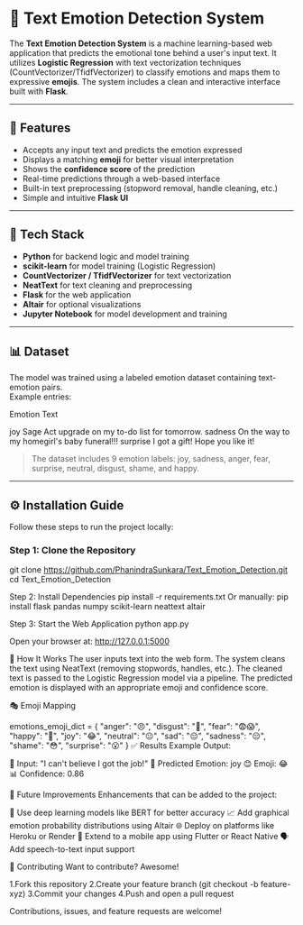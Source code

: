 # 🧠 Text Emotion Detection System

The **Text Emotion Detection System** is a machine learning-based web application that predicts the emotional tone behind a user's input text. It utilizes **Logistic Regression** with text vectorization techniques (CountVectorizer/TfidfVectorizer) to classify emotions and maps them to expressive **emojis**. The system includes a clean and interactive interface built with **Flask**.

---

## 🚀 Features

- Accepts any input text and predicts the emotion expressed
- Displays a matching **emoji** for better visual interpretation
- Shows the **confidence score** of the prediction
- Real-time predictions through a web-based interface
- Built-in text preprocessing (stopword removal, handle cleaning, etc.)
- Simple and intuitive **Flask UI**

---

## 🧰 Tech Stack

- **Python** for backend logic and model training
- **scikit-learn** for model training (Logistic Regression)
- **CountVectorizer / TfidfVectorizer** for text vectorization
- **NeatText** for text cleaning and preprocessing
- **Flask** for the web application
- **Altair** for optional visualizations
- **Jupyter Notebook** for model development and training

---

## 📊 Dataset

The model was trained using a labeled emotion dataset containing text-emotion pairs.  
Example entries:

Emotion Text

joy Sage Act upgrade on my to-do list for tomorrow.
sadness On the way to my homegirl's baby funeral!!!
surprise I got a gift! Hope you like it!


> The dataset includes 9 emotion labels: joy, sadness, anger, fear, surprise, neutral, disgust, shame, and happy.

---

## ⚙️ Installation Guide

Follow these steps to run the project locally:

### Step 1: Clone the Repository
git clone https://github.com/PhanindraSunkara/Text_Emotion_Detection.git
cd Text_Emotion_Detection

Step 2: Install Dependencies
pip install -r requirements.txt
Or manually:
pip install flask pandas numpy scikit-learn neattext altair

Step 3: Start the Web Application
python app.py

Open your browser at: http://127.0.0.1:5000


🧠 How It Works
The user inputs text into the web form.
The system cleans the text using NeatText (removing stopwords, handles, etc.).
The cleaned text is passed to the Logistic Regression model via a pipeline.
The predicted emotion is displayed with an appropriate emoji and confidence score.

🎭 Emoji Mapping

emotions_emoji_dict = {
    "anger": "😠", "disgust": "🤮", "fear": "😨😱", "happy": "🤗",
    "joy": "😂", "neutral": "😐", "sad": "😔", "sadness": "😔",
    "shame": "😳", "surprise": "😮"
}
✅ Results
Example Output:

📝 Input: "I can't believe I got the job!"
🎯 Predicted Emotion: joy
😊 Emoji: 😂
📊 Confidence: 0.86


🔮 Future Improvements
Enhancements that can be added to the project:

🚀 Use deep learning models like BERT for better accuracy
📈 Add graphical emotion probability distributions using Altair
🌐 Deploy on platforms like Heroku or Render
📱 Extend to a mobile app using Flutter or React Native
🗣️ Add speech-to-text input support

🤝 Contributing
Want to contribute? Awesome!

1.Fork this repository
2.Create your feature branch (git checkout -b feature-xyz)
3.Commit your changes
4.Push and open a pull request

Contributions, issues, and feature requests are welcome!
